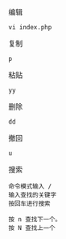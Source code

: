 编辑

```
vi index.php
```

复制

```
p
```

粘贴

```
yy
```

删除

```
dd
```

撤回

```
u
```

搜索

```
命令模式输入 /  
输入查找的关键字
按回车进行搜索  

按 n 查找下一个。 
按 N 查找上一个
```









